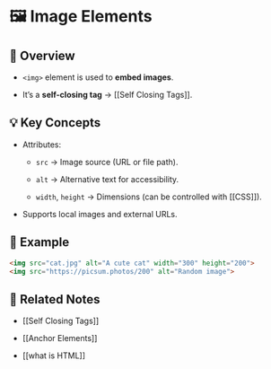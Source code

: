 # 🖼️ Image Elements

## 📖 Overview

- `<img>` element is used to **embed images**.
    
- It’s a **self-closing tag** → [[Self Closing Tags]].
    

## 💡 Key Concepts

- Attributes:
    
    - `src` → Image source (URL or file path).
        
    - `alt` → Alternative text for accessibility.
        
    - `width`, `height` → Dimensions (can be controlled with [[CSS]]).
        
- Supports local images and external URLs.
    

## 📌 Example

```html
<img src="cat.jpg" alt="A cute cat" width="300" height="200">
<img src="https://picsum.photos/200" alt="Random image">
```

## 🔗 Related Notes

- [[Self Closing Tags]]
    
- [[Anchor Elements]]
    
- [[what is HTML]]